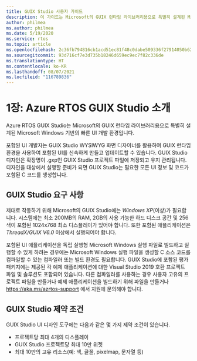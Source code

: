```yaml
---
title: GUIX Studio 사용자 가이드
description: 이 가이드는 Microsoft의 GUIX 런타임 라이브러리용으로 특별히 설계된 Microsoft Windows 기반의 빠른 UI 개발 환경인 GUIX Studio에 대한 포괄적인 정보를 제공합니다.
author: philmea
ms.author: philmea
ms.date: 5/19/2020
ms.service: rtos
ms.topic: article
ms.openlocfilehash: 2c36fb794816cb1acd51ec81f48c0dabe509336f27914050b6206f19bf8ceeff
ms.sourcegitcommit: 93d716cf7e3d735b18246d659ec9ec7f82c336de
ms.translationtype: HT
ms.contentlocale: ko-KR
ms.lasthandoff: 08/07/2021
ms.locfileid: "116789836"
---
```

# <a name="chapter-1-introduction-to-azure-rtos-guix-studio"></a>1장: Azure RTOS GUIX Studio 소개

Azure RTOS GUIX Studio는 Microsoft의 GUIX 런타임 라이브러리용으로 특별히 설계된 Microsoft Windows 기반의 빠른 UI 개발 환경입니다.

포함된 UI 개발자는 GUIX Studio WYSIWYG 화면 디자이너를 활용하여 GUIX 런타임 환경을 사용하여 포함된 UI를 신속하게 만들고 업데이트할 수 있습니다. GUIX Studio 디자인은 확장명이 .gxp인 GUIX Studio 프로젝트 파일에 저장되고 유지 관리됩니다. 디자인을 대상에서 실행할 준비가 되면 GUIX Studio는 필요한 모든 UI 정보 및 코드가 포함된 C 코드를 생성합니다.

## <a name="guix-studio-requirements"></a>GUIX Studio 요구 사항

제대로 작동하기 위해 Microsoft의 GUIX Studio에는 *Windows XP*(이상)가 필요합니다. 시스템에는 최소 200MB의 RAM, 2GB의 사용 가능한 하드 디스크 공간 및 256색이 포함된 1024x768 최소 디스플레이가 있어야 합니다. 또한 포함된 애플리케이션은 *ThreadX/GUIX V6.0* 이상에서 실행되어야 합니다.

포함된 UI 애플리케이션을 독립 실행형 Microsoft Windows 실행 파일로 빌드하고 실행할 수 있게 하려는 경우에는 Microsoft Windows 실행 파일을 생성할 C 소스 코드를 컴파일할 수 있는 컴파일러 또는 빌드 환경도 필요합니다. GUIX Studio에 포함된 평가 패키지에는 제공된 각 예제 애플리케이션에 대한 Visual Studio 2019 호환 프로젝트 파일 및 솔루션도 포함되어 있습니다. 다른 컴파일러를 사용하는 경우 사용자 고유의 프로젝트 파일을 만들거나 예제 애플리케이션을 빌드하기 위해 파일을 만들거나 https://aka.ms/azrtos-support 에서 지원에 문의해야 합니다.

## <a name="guix-studio-constraints"></a>GUIX Studio 제약 조건

GUIX Studio UI 디자인 도구에는 다음과 같은 몇 가지 제약 조건이 있습니다.

- 프로젝트당 최대 4개의 디스플레이
- GUIX Studio 프로젝트당 최대 10만 위젯
- 최대 10만의 고유 리소스(예: 색, 글꼴, pixelmap, 문자열 등)